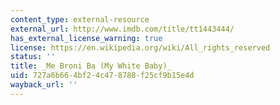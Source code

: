 ```yaml
---
content_type: external-resource
external_url: http://www.imdb.com/title/tt1443444/
has_external_license_warning: true
license: https://en.wikipedia.org/wiki/All_rights_reserved
status: ''
title: _Me Broni Ba (My White Baby)_
uid: 727a6b66-4bf2-4c47-8788-f25cf9b15e4d
wayback_url: ''
---
```

